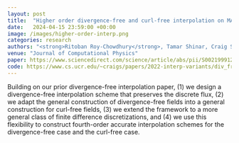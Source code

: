 ```yaml
---
layout: post
title:  "Higher order divergence-free and curl-free interpolation on MAC grids"
date:   2024-04-15 23:59:00 +00:00
image: /images/higher-order-interp.png
categories: research
authors: "<strong>Ritoban Roy-Chowdhury</strong>, Tamar Shinar, Craig Schroeder"
venue: "Journal of Computational Physics"
paper: https://www.sciencedirect.com/science/article/abs/pii/S0021999124000809
code: https://www.cs.ucr.edu/~craigs/papers/2022-interp-variants/div_free.zip
---
```

Building on our prior divergence-free interpolation paper, (1) we design a divergence-free interpolation scheme that preserves the discrete flux, (2) we adapt the general construction of divergence-free fields into a general construction for curl-free fields, (3) we extend the framework to a more general class of finite difference discretizations, and (4) we use this flexibility to construct fourth-order accurate interpolation schemes for the divergence-free case and the curl-free case.

